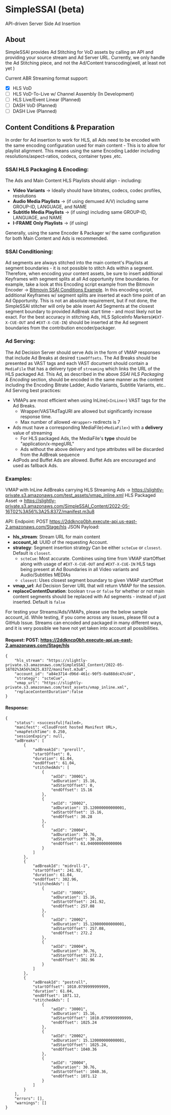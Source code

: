 
# SimpleSSAI (beta)

API-driven Server Side Ad Insertion

## About

SimpleSSAI provides Ad Stitching for VoD assets by calling an API and providing your source stream and Ad Server URL. Currently, we only handle the Ad Stitching piece, and not the Ad/Content transcoding(well, at least not yet )

Current ABR Streaming format support:
 - [x] HLS VoD
 - [ ] HLS VoD-To-Live w/ Channel Assembly (In Development)
 - [ ] HLS Live/Event Linear (Planned)
 - [ ] DASH VoD (Planned)
 - [ ] DASH Live (Planned)

## Content Conditions & Preparation
In order for Ad insertion to work for HLS, all Ads need to be encoded with the same encoding configuration used for main content - This is to allow for playlist alignment. This means using the same Encoding Ladder including resolutions/aspect-ratios, codecs, container types ,etc.

### SSAI HLS Packaging & Encoding:
The Ads and Main Content HLS Playlists should align - including:
 - **Video Variants** -> Ideally should have bitrates, codecs, codec profiles, resolutions
 - **Audio Media Playlists** -> (if using demuxed A/V) including same GROUP-ID, LANGUAGE, and NAME
 - **Subtitle Media Playlists** -> (if using) including same GROUP-ID, LANGUAGE,  and NAME
 - **I-FRAME Only Playlists** -> (if using)
 
Generally, using the same Encoder & Packager w/ the same configuration for both Main Content and Ads is recommended.

### SSAI Conditioning:
Ad segments are always stitched into the main content's Playlists at segment boundaries - it is not possible to stitch Ads within a segment. Therefore, when encoding your content assets, be sure to insert additional Keyframes with segment splits at all Ad opportunity time boundaries. For example, take a look at this Encoding script example from the Bitmovin Encoder -> [Bitmovin SSAI Conditions Example](https://github.com/bitmovin/bitmovin-api-sdk-examples/blob/main/javascript/src/ServerSideAdInsertion.ts). In this encoding script, additional Keyframes w/ segment splits are inserted at each time point of an Ad Opportunity. This is not an absolute requirement, but if not done, the SimpleSSAI stitcher will only be able insert Ad Segments at the closest segment boundary to provided AdBreak start time - and most likely not be exact. For the best accuracy in stitching Ads, HLS SpliceInfo Markers(`#EXT-X-CUE-OUT` and `#EXT-X-CUE-IN`) should be inserted at the Ad segment boundaries from the contribution encoder/packager.

### Ad Serving:
The Ad Decision Server should serve Ads in the form of VMAP responses that include Ad Breaks at desired `timeOffsets`. The Ad Breaks should be presented as VAST tags and each VAST document should contain a `MediaFile` that has a delivery type of `streaming` which links the URL of the HLS packaged Ad. This Ad, as described in the above *SSAI HLS Packaging & Encoding* section, should be encoded in the same manner as the content including the Encoding Bitrate Ladder, Audio Variants, Subtitle Variants, etc..  Ad Serving best practices:
 - VMAPs are most efficient when using InLine(`<InLine>`) VAST tags for the Ad Breaks.
	 - Wrapper/VASTAdTagURI are allowed but significantly increase response time.
	 - Max number of allowed `<Wrapper>` redirects is 7
 - Ads must have a corresponding MediaFile(`<MediaFile>`) with a **delivery** value of streaming
	 - For HLS packaged Ads, the MediaFile's **type** should be "application/x-mpegURL"
	 - Ads without the above delivery and type attributes will be discarded from the AdBreak sequence
 - AdPods and Buffet Ads are allowed. Buffet Ads are encouraged and used as fallback Ads.

### Examples:
VMAP with InLine AdBreaks carrying HLS Streaming Ads -> https://slightly-private.s3.amazonaws.com/test_assets/vmap_inline.xml
HLS Packaged Asset -> https://slightly-private.s3.amazonaws.com/SimpleSSAI_Content/2022-05-16T02%3A56%3A25.837Z/manifest.m3u8

API:
Endpoint: POST https://2ddkncp0bh.execute-api.us-east-2.amazonaws.com/Stage/hls
JSON Payload:
 - **hls_stream**: Stream URL for main content
 - **account_id**: UUID of the requesting Account. 
 - **strategy**: Segment insertion strategy Can be either `scteCue` or `closest`. Default is `closest`.
	 - `scteCue`: Most accurate. Combines using time from VMAP startOffset along with usage of `#EXT-X-CUE-OUT` and `#EXT-X-CUE-IN` HLS tags being present at Ad Boundaries in all Video variants and Audio/Subtitles MEDIAs
	 - `closest`: Uses closest segment boundary to given VMAP startOffset
 - **vmap_url**: Ad Decision Server URL that will return VMAP for the session.
 - **replaceContentDuration**: boolean `true` or `false` for whether or not main content segments should be replaced with Ad segments - instead of just inserted. Default is `false`

For testing your Streams/Ads/VMAPs, please use the below sample account_id. While testing, if you come across any issues, please fill out a GitHub Issue. Streams can encoded and packaged in many different ways, and it is very possible we have not yet taken into account all possibilities.

#### Request: POST: https://2ddkncp0bh.execute-api.us-east-2.amazonaws.com/Stage/hls
```
{
	"hls_stream": "https://slightly-private.s3.amazonaws.com/SimpleSSAI_Content/2022-05-16T02%3A56%3A25.837Z/manifest.m3u8",
	"account_id": "a84e3714-d96d-461c-90f5-0a888dc47cd4",
	"strategy": "scteCue",
	"vmap_url": "https://slightly-private.s3.amazonaws.com/test_assets/vmap_inline.xml",
	"replaceContentDuration":false
}
```
#### Response:
```
{
	"status": <successful|failed>,
	"manifest": <CloudFront hosted Manifest URL>,
	"vmapFetchTime": 0.250,
	"sessionExpiry": null,
	"adBreaks": [
        {
            "adBreakId": "preroll",
            "startOffset": 0,
            "duration": 61.04,
            "endOffset": 61.04,
            "stitchedAds": [
                {
                    "adId": "30001",
                    "adDuration": 15.16,
                    "adStartOffset": 0,
                    "endOffset": 15.16
                },
                {
                    "adId": "20002",
                    "adDuration": 15.120000000000001,
                    "adStartOffset": 15.16,
                    "endOffset": 30.28
                },
                {
                    "adId": "20004",
                    "adDuration": 30.76,
                    "adStartOffset": 30.28,
                    "endOffset": 61.040000000000006
                }
            ]
        },
        {
            "adBreakId": "midroll-1",
            "startOffset": 241.92,
            "duration": 61.04,
            "endOffset": 302.96,
            "stitchedAds": [
                {
                    "adId": "30001",
                    "adDuration": 15.16,
                    "adStartOffset": 241.92,
                    "endOffset": 257.08
                },
                {
                    "adId": "20002",
                    "adDuration": 15.120000000000001,
                    "adStartOffset": 257.08,
                    "endOffset": 272.2
                },
                {
                    "adId": "20004",
                    "adDuration": 30.76,
                    "adStartOffset": 272.2,
                    "endOffset": 302.96
                }
            ]
        },
        {
            "adBreakId": "postroll",
            "startOffset": 1010.0799999999999,
            "duration": 61.04,
            "endOffset": 1071.12,
            "stitchedAds": [
                {
                    "adId": "30001",
                    "adDuration": 15.16,
                    "adStartOffset": 1010.0799999999999,
                    "endOffset": 1025.24
                },
                {
                    "adId": "20002",
                    "adDuration": 15.120000000000001,
                    "adStartOffset": 1025.24,
                    "endOffset": 1040.36
                },
                {
                    "adId": "20004",
                    "adDuration": 30.76,
                    "adStartOffset": 1040.36,
                    "endOffset": 1071.12
                }
            ]
        }
    ],
	"errors": [],
	"warnings": []
}
```
